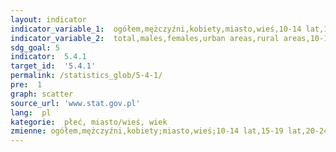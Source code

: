 ```yaml
---
layout: indicator
indicator_variable_1:  ogółem,mężczyźni,kobiety,miasto,wieś,10-14 lat,15-19 lat,20-24 lata,25-34 lata,35-44 lata,45-54 lata,55-64 lata,65 lat i więcej
indicator_variable_2:  total,males,females,urban areas,rural areas,10-14 years,15-19 years,20-24 years,25-34 years,35-44 years,45-54 years,55-64 years,65 years and more
sdg_goal: 5
indicator:  5.4.1
target_id:  '5.4.1'
permalink: /statistics_glob/5-4-1/
pre:  1
graph: scatter
source_url: 'www.stat.gov.pl'
lang:  pl
kategorie:  płeć, miasto/wieś, wiek
zmienne: ogółem,mężczyźni,kobiety;miasto,wieś;10-14 lat,15-19 lat,20-24 lata,25-34 lata,35-44 lata,45-54 lata,55-64 lata,65 lat i więcej
---
```

